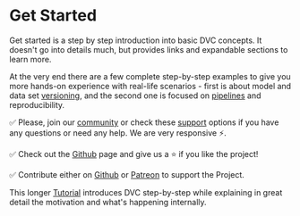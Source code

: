 # Get Started

Get started is a step by step introduction into basic DVC concepts. It doesn't
go into details much, but provides links and expandable sections to learn more.

At the very end there are a few complete step-by-step examples to give you more
hands-on experience with real-life scenarios - first is about model and data set
[versioning](/doc/get-started/example-versioning), and the second one is focused
on [pipelines](/doc/get-started/example-pipeline) and reproducibility.

✅ Please, join our [community](/chat) or check these [support](/support)
options if you have any questions or need any help. We are very responsive ⚡.

✅ Check out the [Github](https://github.com/iterative/dvc) page and give us a
⭐ if you like the project!

✅ Contribute either on [Github](https://github.com/iterative/dvc) or
[Patreon](https://www.patreon.com/DVCorg/overview) to support the Project.

This longer [Tutorial](/doc/tutorial) introduces DVC step-by-step while
explaining in great detail the motivation and what's happening internally.
